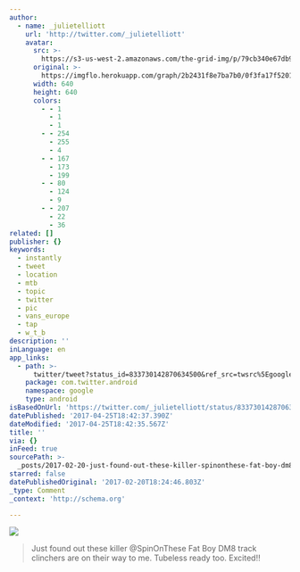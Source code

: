 ```yaml
---
author:
  - name: _julietelliott
    url: 'http://twitter.com/_julietelliott'
    avatar:
      src: >-
        https://s3-us-west-2.amazonaws.com/the-grid-img/p/79cb340e67db9399b947eca9f3cee0619c116586.jpg
      original: >-
        https://imgflo.herokuapp.com/graph/2b2431f8e7ba7b0/0f3fa17f52015dd9955fae4ee121905e/noop.jpg?input=https%3A%2F%2Fpbs.twimg.com%2Fmedia%2FC5IBFiCWQAAE4vR.jpg%3Alarge
      width: 640
      height: 640
      colors:
        - - 1
          - 1
          - 1
        - - 254
          - 255
          - 4
        - - 167
          - 173
          - 199
        - - 80
          - 124
          - 9
        - - 207
          - 22
          - 36
related: []
publisher: {}
keywords:
  - instantly
  - tweet
  - location
  - mtb
  - topic
  - twitter
  - pic
  - vans_europe
  - tap
  - w_t_b
description: ''
inLanguage: en
app_links:
  - path: >-
      twitter/tweet?status_id=833730142870634500&ref_src=twsrc%5Egoogle%7Ctwcamp%5Eandroidseo%7Ctwgr%5Estatus%7Ctwterm%5E833730142870634500
    package: com.twitter.android
    namespace: google
    type: android
isBasedOnUrl: 'https://twitter.com/_julietelliott/status/833730142870634500'
datePublished: '2017-04-25T18:42:37.390Z'
dateModified: '2017-04-25T18:42:35.567Z'
title: ''
via: {}
inFeed: true
sourcePath: >-
  _posts/2017-02-20-just-found-out-these-killer-spinonthese-fat-boy-dm8-track-c.md
starred: false
datePublishedOriginal: '2017-02-20T18:24:46.803Z'
_type: Comment
_context: 'http://schema.org'

---
```

![](https://the-grid-user-content.s3-us-west-2.amazonaws.com/7152cd3b-5f16-48ea-a03e-11bd3fea200e.jpg)

> Just found out these killer @SpinOnThese Fat Boy DM8 track clinchers are on their way to me. Tubeless ready too. Excited!!